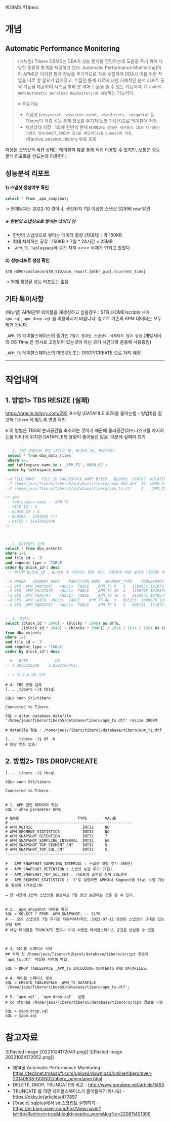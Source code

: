 #DBMS #Tibero 

# 개념

## Automatic Performance Monitering 

>(매뉴얼) Tibero DBMS는 DBA가 성능 문제를 진단하는데 도움을 주기 위해 다양한 종류의 통계를 제공하고 있다. Automatic Performance Monitoring(이하 APM)은 이러한 통계 정보를 주기적으로 자동 수집하여 DBA가 이를 위한 작 업을 따로 할 필요가 없어졌고, 수집한 통계 자료에 대한 자체적인 분석 리포트 출력 기능을 제공하여 시스템 부하 분 석에 도움을 줄 수 있는 기능이다. Oracle의 `AWR(Automatic Workload Repository)에 해당`하는 기능이다.
> 
> ※ 주요기능 
>  - 스냅샷 (`v$sysstat, v$system_event, v$sqlstats, v$sgastat` 등 Tibero의 각종 성능 통계 정보를 주기적(보통 1 시간)으로 테이블에 저장 
>  - 세션상태 저장 : 1초에 한번씩 현재 `RUNNING 상태인 세션들의 ID와 대기중인 이벤트 정보(WAIT_EVENT 등)를 메모리(ash queue)에 저장`. v$active_session_history 뷰로 조회 
  

저장된 스냅샷과 세션 상태는 테이블과 뷰를 통해 직접 이용할 수 있지만, 보통은 성능 분석 리포트를 만드는데 이용한다. 


## 성능분석 리포트 

#### 1) 스냅샷 생성여부 확인 
```SQL
select * from _apm_snapshot;
```
→ 현재날짜는 2022-10 경이나, 생성된지 7일 이상인 스냅샷 32596 row 발견

##### ※ 한번의 스냅샷으로 쌓이는 데이터 양
 - 한번의 스냅샷으로 쌓이는 데이터 총량 (최대치) : 약 150KB 
 - 최대 차지하는 공갂 : 150KB * 7일 * 24시간 = 25MB 
 - `_APM_TS Tablespace`에 공간 차지 <<<< 삭제가 안되고 있었다. 
 

#### 2) 성능리포트 생성 확인 
```Shell
$TB_HOME/instance/$TB_SID/apm_report.{mthr_pid}.{current_time}
```
 → 현재 생성된 성능 리포트는 없음 


## 기타 특이사항
(매뉴얼) APM관련 테이블을 재생성하고 싶을경우 : $TB_HOME/scripts 내에 `apm.sql`, `apm_drop.sql` 을 이용하시기 바랍니다. 참고로 기존의 APM 데이터는 모두 제거 됩니다

 
`_APM_TS` 테이블스페이스의 증가는 `7일이 경과된 스냅샷이 삭제되지 않아 발생` (개발서버의 OS Time 은 정시로 고정되어 있는것이 아닌 과거 시간대와 혼용해 사용중임)

`_APM_TS` 테이블스페이스의 RESIZE 또는 DROP/CREATE 으로 처리 예정 

------
# 작업내역

## 1. 방법1> TBS RESIZE (실패)
https://oracle.tistory.com/292  포스팅 (DATAFILE SIZE를 줄이는법 - 방법1)을 참고해 `Tibero` 에 맞도록 변경 작업

※ 이 방법은 TBS의 논리공간을 축소하는 것이기 때문에 물리공간(하드디스크를 차지하는을 의미)에 위치한 DATAFILE의 용량이 줄어들진 않음. 때문에 실패라 표기 

```SQL

-- 1. 관련 파라미터 확인 (FILD_ID, BLOCK_ID, BLOCKS)
 select * from dba_data_files
 where 1=1
 and tablespace_name in ('_APM_TS','UNDO_02')
 order by tablespace_name

--#	FILE_NAME	FILE_ID	TABLESPACE_NAME	BYTES	BLOCKS	STATUS	RELATIVE_FNO	AUTOEXTENSIBLE	MAXBYTES	MAXBLOCKS	INCREMENT_BY
--1	/home/jeus/Tibero/tibero5/database/tibero/undo_002.dbf	19	UNDO_02	104857600	12800	AVAILABLE	19	YES	34359738368	4194304	32
--2	/home/jeus/Tibero/tibero5/database/tibero/apm_ts.dtf	3	_APM_TS	11417288704	1393712	AVAILABLE	3	YES	34359738368	4194304	1280

/* 요약 
 - tablespace_name : _APM_TS
 - FILE_ID : 3 
 - BLOCK_ID : X
 - BLOCKS : 1393920 (*) 
 - BYTES : 11418992640
*/



-- 2. EXTENTS 검색
select * from dba_extents
where 1=1
and file_id = '3' 
and segment_type = 'TABLE' 
order by block_id*1 desc 
 -- 마지막 BLOCK_ID , BLOCK 로 차지하는 용량 계산. 각항목에 대한 설명은 TIBERO 매뉴얼 참고 

--#	OWNER	SEGMENT_NAME	PARTITION_NAME	SEGMENT_TYPE	TABLESPACE_NAME	EXTENT_ID	FILE_ID	BLOCK_ID	BYTES	BLOCKS	RELATIVE_FNO
--1	SYS	_APM_SNAPSHOT	<NULL>	TABLE	_APM_TS	0	3	1393655	131072	16	3  <<< 
--2	SYS	_APM_SQLSTATS	<NULL>	TABLE	_APM_TS	49	3	1159799	1048576	128	3
--3	SYS	_APM_PGASTAT	<NULL>	TABLE	_APM_TS	16	3	1159671	1048576	128	3
--4	SYS	_APM_LATCH	<NULL>	TABLE	_APM_TS	48	3	805255	1048576	128	3
--5	SYS	_APM_UNDOSTAT	<NULL>	TABLE	_APM_TS	5	3	805111	131072	16	3


-- 3. 계산식
select (block_id * 2048) + (blocks * 2048) as BYTE,
	   ((block_id * 2048) + (blocks * 2048)) / 1024 / 1024 / 1024 AS GB 
from dba_extents
where 1=1
and file_id = '3' 
and segment_type = 'TABLE' 
order by block_id*1 desc 

--#	  BYTE	          GB
-- 1 2854238208    2.6582164761.. 

-- → 약 2.6 GB 차지


```

```Shell
# 4. TBS 용량 감축  
[... _tibero ~]$ tbsql

SQL> conn SYS/tibero 

Connected to Tibero.

SQL > alter database datafile '/home/jeus/Tibero/tibero5/database/tibero/apm_ts.dtf' resize 3000M 

# dataFile 경로 : /home/jeus/Tibero/tibero5/database/tibero/apm_ts.dtf 

[... _tibero ~]$ df -h 
# 용량 변화 없음! 

```



## 2. 방법2> TBS DROP/CREATE

```shell
[... _tibero ~]$ tbsql

SQL> conn SYS/tibero 

Connected to Tibero.


# 1. APM 관련 파라미터 확인  
SQL > show parameter APM;

# NAME 							TYPE		VALUE
# ------------------------------------------------------ 
# APM_METRIC			          INT32 	NO 
# APM_SEGMENT_STATISTICS 		  INT32		NO 
# APM_SNAPSHOT_RETENTION 		  INT32		7 
# APM_SNAPSHOT_SAMPLING_INTERVAL  INT32		60 
# APM_SNAPSHOT_TOP_SEGMENT_CNT 	  INT32		5 
# APM_SNAPSHOT_TOP_SQL_CNT 		  INT32		5 
----------------------------------------

# - APM_SNAPSHOT_SAMPLING_INTERVAL : 스냅샷 저장 주기 (60분)
# - APM_SNAPSHOT_RETENTION : 스냅샷 보관 주기 (7일)
# - APM_SNAPSHOT_TOP_SQL_CNT : 리포트에 출력할 상위 SQL갯수
# - APM_SEGMENT_STATISTICS : 'Y'로 설정하면 APM에서 Segment별 Stat 수집 기능을 활성화 (기본값:N)

→ 한 시간에 1번씩 스냅샷을 보관하고 7일 동안 보관하는 것을 알 수 있다. 


# 2. _apm_snapshot 테이블 확인
SQL > SELECT * FROM _APM_SNAPSHOT; -- 5176
# -- 모든 스냅샷은 7일 주기로 지워져야하지만, 2022-07-11 생성된 스냅샷이 그대로 있는 것을 확인
# 해당 테이블을 TRUNCATE 했으나 이미 사용된 테이블스페이스 공간은 반납할 수 없음 



# 3. 테이블 스페이스 삭제
## 삭제 전 /home/jeus/Tibero/tibero5/database/tibero/script 경로의 `apm_ts.dtf` 파일을 카피해 백업

SQL > DROP TABLESPACE _APM_TS INCLUDING CONTENTS AND DATAFILES;

# 4. 테이블 스페이스 생성
SQL > CREATE TABLESPACE _APM_TS DATAFILE '/home/jeus/Tibero/tibero5/database/tibero/apm_ts.dtf'; 

# 5. `apm.sql`, `apm_drop.sql`  실행 
# cd 명령어로 /home/jeus/Tibero/tibero5/database/tibero/script 경로로 이동 

SQL > @apm_drop.sql
SQL > @apm.sql

```

  
# 참고자료

![[Pasted image 20221024172043.png]]
![[Pasted image 20221024172052.png]]
- 제14장 Automatic Performance Monitoring - https://technet.tmaxsoft.com/upload/download/online/tibero/pver-20140808-000002/tibero_admin/apm.html
- DELETE, DROP, TRUNCATE의 비교 - http://www.gurubee.net/article/1455 
- TRUNCATE 를 하면 테이블스페이스가 줄어들까? (아니요) - https://okky.kr/articles/477897
- [Oracle] sqlplus에서 sql스크립트 실행하기 - https://m.blog.naver.com/PostView.naver?isHttpsRedirect=true&blogId=sophie_yeom&logNo=220811401399

